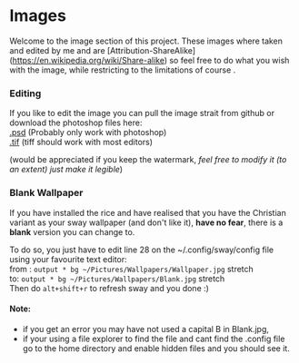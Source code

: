 # Images   
Welcome to the image section of this project. 
These images where taken and edited by me and are [Attribution-ShareAlike] (https://en.wikipedia.org/wiki/Share-alike) so feel free to do what you wish with the image, while restricting to the limitations of course .

### Editing 
If you like to edit the image you can pull the image strait from github or download the photoshop files here:   
[.psd](https://drive.google.com/file/d/144sLUWRYIh4yTIcmRalPz8XytISiXxJ5/view?usp=sharing) (Probably only work with photoshop)  
[.tif](https://drive.google.com/file/d/1dWPzzzUKu17KGFvTFsrC67RLyHViMprj/view?usp=sharing) (tiff should work with most editors)  

(would be appreciated if you keep the watermark, *feel free to modify it (to an extent) just make it legible*)



### Blank Wallpaper
If you have installed the rice and have realised that you have the Christian variant as your sway wallpaper (and don't like it), **have no fear**, there is a **blank** version you can change to. 

To do so, you just have to edit line 28 on the ~/.config/sway/config file using your favourite text editor:   
  from : ```output * bg ~/Pictures/Wallpapers/Wallpaper.jpg``` stretch  
  to: ```output * bg ~/Pictures/Wallpapers/Blank.jpg``` stretch  
Then do ```alt+shift+r``` to refresh sway and you done :)  


#### Note:
- if you get an error you may have not used a capital B in Blank.jpg, 
- if your using a file explorer to find the file and cant find the .config file go to the home directory and enable hidden files and you should see it.



